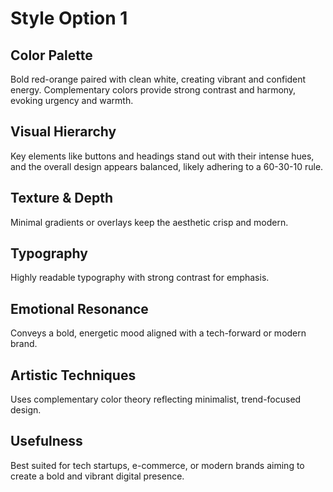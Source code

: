 # Style Option 1

## Color Palette
Bold red-orange paired with clean white, creating vibrant and confident energy. Complementary colors provide strong contrast and harmony, evoking urgency and warmth.

## Visual Hierarchy
Key elements like buttons and headings stand out with their intense hues, and the overall design appears balanced, likely adhering to a 60-30-10 rule.

## Texture & Depth
Minimal gradients or overlays keep the aesthetic crisp and modern.

## Typography
Highly readable typography with strong contrast for emphasis.

## Emotional Resonance
Conveys a bold, energetic mood aligned with a tech-forward or modern brand.

## Artistic Techniques
Uses complementary color theory reflecting minimalist, trend-focused design.

## Usefulness
Best suited for tech startups, e-commerce, or modern brands aiming to create a bold and vibrant digital presence. 